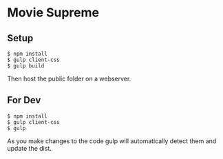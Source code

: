 # Movie Supreme

## Setup
```
$ npm install
$ gulp client-css
$ gulp build
```

Then host the public folder on a webserver.

## For Dev
```
$ npm install
$ gulp client-css
$ gulp
```

As you make changes to the code gulp will automatically detect them and update the dist.

